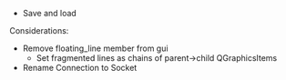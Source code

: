- Save and load

Considerations:
- Remove floating_line member from gui
    - Set fragmented lines as chains of parent->child QGraphicsItems
- Rename Connection to Socket